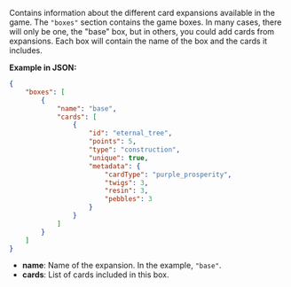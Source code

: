 Contains information about the different card expansions available in the game. The `"boxes"` section contains the game boxes. In many cases, there will only be one, the "base" box, but in others, you could add cards from expansions. Each box will contain the name of the box and the cards it includes.

**Example in JSON:**
```json
{
    "boxes": [
        {
            "name": "base",
            "cards": [
                {
                    "id": "eternal_tree",
                    "points": 5,
                    "type": "construction",
                    "unique": true,
                    "metadata": {
                        "cardType": "purple_prosperity",
                        "twigs": 3,
                        "resin": 3,
                        "pebbles": 3
                    }
                }
            ]
        }
    ]
}
```

- **name**: Name of the expansion. In the example, `"base"`.
- **cards**: List of cards included in this box.

